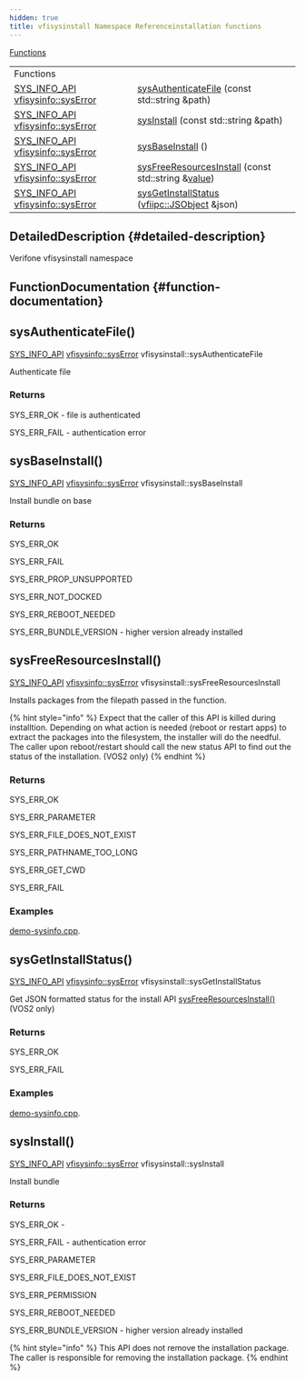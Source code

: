 ```yaml
---
hidden: true
title: vfisysinstall Namespace Referenceinstallation functions
---
```


[Functions](#func-members)

|  |  |
|----|----|
| Functions |  |
| <a href="dllspec_8h.md#a06244aced91c3fbc18547181038765aa">SYS_INFO_API</a> <a href="namespacevfisysinfo.md#aadc050f211cba10bc174fe72cc02ac09">vfisysinfo::sysError</a>  | [sysAuthenticateFile](#a0860cad505a474f8a061cdf2d298863c) (const std::string &path) |
| <a href="dllspec_8h.md#a06244aced91c3fbc18547181038765aa">SYS_INFO_API</a> <a href="namespacevfisysinfo.md#aadc050f211cba10bc174fe72cc02ac09">vfisysinfo::sysError</a>  | [sysInstall](#aa32611fb3057a6b9c560396807476304) (const std::string &path) |
| <a href="dllspec_8h.md#a06244aced91c3fbc18547181038765aa">SYS_INFO_API</a> <a href="namespacevfisysinfo.md#aadc050f211cba10bc174fe72cc02ac09">vfisysinfo::sysError</a>  | [sysBaseInstall](#a32b8ada3672bd95b04fca4c2c61623a1) () |
| <a href="dllspec_8h.md#a06244aced91c3fbc18547181038765aa">SYS_INFO_API</a> <a href="namespacevfisysinfo.md#aadc050f211cba10bc174fe72cc02ac09">vfisysinfo::sysError</a>  | [sysFreeResourcesInstall](#ae97c35980e2527791d524fb9e28f25cc) (const std::string &<a href="_web_service_wrappers_8c.md#a6e248376c0290338633d8137822eb209">value</a>) |
| <a href="dllspec_8h.md#a06244aced91c3fbc18547181038765aa">SYS_INFO_API</a> <a href="namespacevfisysinfo.md#aadc050f211cba10bc174fe72cc02ac09">vfisysinfo::sysError</a>  | [sysGetInstallStatus](#ad0be97821636d524f2cc56c7106e1217) (<a href="classvfiipc_1_1_j_s_object.md">vfiipc::JSObject</a> &json) |

## DetailedDescription {#detailed-description}

Verifone vfisysinstall namespace

## FunctionDocumentation {#function-documentation}

## sysAuthenticateFile() <a href="#a0860cad505a474f8a061cdf2d298863c" id="a0860cad505a474f8a061cdf2d298863c"></a>

<p><a href="dllspec_8h.md#a06244aced91c3fbc18547181038765aa">SYS_INFO_API</a> <a href="namespacevfisysinfo.md#aadc050f211cba10bc174fe72cc02ac09">vfisysinfo::sysError</a> vfisysinstall::sysAuthenticateFile</p>

Authenticate file

### Returns

SYS_ERR_OK - file is authenticated

SYS_ERR_FAIL - authentication error

## sysBaseInstall() <a href="#a32b8ada3672bd95b04fca4c2c61623a1" id="a32b8ada3672bd95b04fca4c2c61623a1"></a>

<p><a href="dllspec_8h.md#a06244aced91c3fbc18547181038765aa">SYS_INFO_API</a> <a href="namespacevfisysinfo.md#aadc050f211cba10bc174fe72cc02ac09">vfisysinfo::sysError</a> vfisysinstall::sysBaseInstall</p>

Install bundle on base

### Returns

SYS_ERR_OK

SYS_ERR_FAIL

SYS_ERR_PROP_UNSUPPORTED

SYS_ERR_NOT_DOCKED

SYS_ERR_REBOOT_NEEDED

SYS_ERR_BUNDLE_VERSION - higher version already installed

## sysFreeResourcesInstall() <a href="#ae97c35980e2527791d524fb9e28f25cc" id="ae97c35980e2527791d524fb9e28f25cc"></a>

<p><a href="dllspec_8h.md#a06244aced91c3fbc18547181038765aa">SYS_INFO_API</a> <a href="namespacevfisysinfo.md#aadc050f211cba10bc174fe72cc02ac09">vfisysinfo::sysError</a> vfisysinstall::sysFreeResourcesInstall</p>

Installs packages from the filepath passed in the function.

{% hint style="info" %}
Expect that the caller of this API is killed during installtion.
Depending on what action is needed (reboot or restart apps) to extract the packages into the filesystem, the installer will do the needful. The caller upon reboot/restart should call the new status API to find out the status of the installation. (VOS2 only)
{% endhint %}

### Returns

SYS_ERR_OK

SYS_ERR_PARAMETER

SYS_ERR_FILE_DOES_NOT_EXIST

SYS_ERR_PATHNAME_TOO_LONG

SYS_ERR_GET_CWD

SYS_ERR_FAIL

### Examples

<a href="demo-sysinfo_8cpp-example.md#a184">demo-sysinfo.cpp</a>.

## sysGetInstallStatus() <a href="#ad0be97821636d524f2cc56c7106e1217" id="ad0be97821636d524f2cc56c7106e1217"></a>

<p><a href="dllspec_8h.md#a06244aced91c3fbc18547181038765aa">SYS_INFO_API</a> <a href="namespacevfisysinfo.md#aadc050f211cba10bc174fe72cc02ac09">vfisysinfo::sysError</a> vfisysinstall::sysGetInstallStatus</p>

Get JSON formatted status for the install API [sysFreeResourcesInstall()](#ae97c35980e2527791d524fb9e28f25cc) (VOS2 only)

### Returns

SYS_ERR_OK

SYS_ERR_FAIL

### Examples

<a href="demo-sysinfo_8cpp-example.md#a186">demo-sysinfo.cpp</a>.

## sysInstall() <a href="#aa32611fb3057a6b9c560396807476304" id="aa32611fb3057a6b9c560396807476304"></a>

<p><a href="dllspec_8h.md#a06244aced91c3fbc18547181038765aa">SYS_INFO_API</a> <a href="namespacevfisysinfo.md#aadc050f211cba10bc174fe72cc02ac09">vfisysinfo::sysError</a> vfisysinstall::sysInstall</p>

Install bundle

### Returns

SYS_ERR_OK -

SYS_ERR_FAIL - authentication error

SYS_ERR_PARAMETER

SYS_ERR_FILE_DOES_NOT_EXIST

SYS_ERR_PERMISSION

SYS_ERR_REBOOT_NEEDED

SYS_ERR_BUNDLE_VERSION - higher version already installed


{% hint style="info" %}
This API does not remove the installation package. The caller is responsible for removing the installation package.
{% endhint %}
